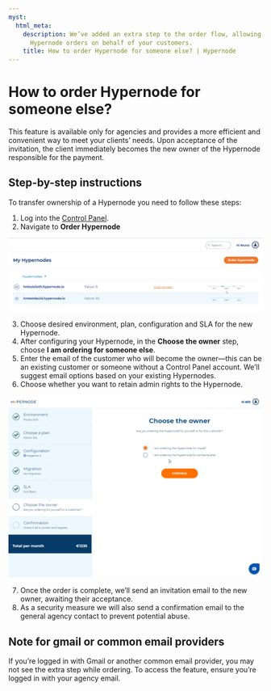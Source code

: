 ```yaml
---
myst:
  html_meta:
    description: We’ve added an extra step to the order flow, allowing for placing
      Hypernode orders on behalf of your customers.
    title: How to order Hypernode for someone else? | Hypernode
---
```


# How to order Hypernode for someone else?

This feature is available only for agencies and provides a more efficient and convenient way to meet your clients’ needs. Upon acceptance of the invitation, the client immediately becomes the new owner of the Hypernode responsible for the payment.

## Step-by-step instructions

To transfer ownership of a Hypernode you need to follow these steps:

1. Log into the [Control Panel](https://my.hypernode.com).
1. Navigate to **Order Hypernode**

![](_res/GIFaewtqegvd432621cfawqwrq.gif)

3. Choose desired environment, plan, configuration and SLA for the new Hypernode.
1. After configuring your Hypernode, in the **Choose the owner** step, choose **I am ordering for someone else**.
1. Enter the email of the customer who will become the owner—this can be an existing customer or someone without a Control Panel account. We’ll suggest email options based on your existing Hypernodes.
1. Choose whether you want to retain admin rights to the Hypernode.

![](_res/Elfasdgherew4326255wEDFvbtrtw4342321.gif)

7. Once the order is complete, we’ll send an invitation email to the new owner, awaiting their acceptance.
1. As a security measure we will also send a confirmation email to the general agency contact to prevent potential abuse.

## Note for gmail or common email providers

If you’re logged in with Gmail or another common email provider, you may not see the extra step while ordering. To access the feature, ensure you’re logged in with your agency email.
